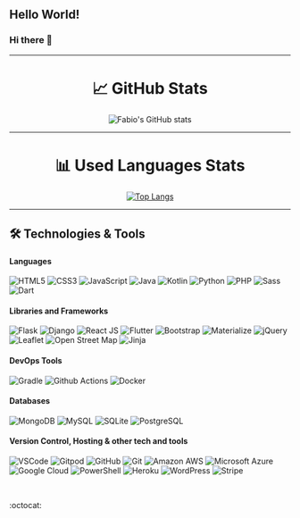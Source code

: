 <!--
**fabiodearaujo/fabiodearaujo** is a ✨ _special_ ✨ repository because its `README.md` (this file) appears on your GitHub profile.

Here are some ideas to get you started:

- 🔭 I’m currently working on ...
- 🌱 I’m currently learning ...
- 👯 I’m looking to collaborate on ...
- 🤔 I’m looking for help with ...
- 💬 Ask me about ...
- 📫 How to reach me: ...
- 😄 Pronouns: ...
- ⚡ Fun fact: ...
-->

## Hello World!
### Hi there 👋

<hr>
<div align="center">

# &#x1f4c8; GitHub Stats



![Fabio's GitHub stats](https://github-readme-stats.vercel.app/api?username=fabiodearaujo&show_icons=true&theme=tokyonight)

<hr>

# 	&#x1F4CA; Used Languages Stats

[![Top Langs](https://github-readme-stats.vercel.app/api/top-langs/?username=fabiodearaujo&theme=tokyonight)](https://github.com/fabiodearaujo/fabiodearaujo)

</div>

<hr>

## 	&#x1F6E0; Technologies & Tools

 #### Languages
![HTML5](https://img.shields.io/badge/HTML5%20-%23E34F26.svg?&style=for-the-badge&logo=HTML5&logoColor=FFFFFF)
![CSS3](https://img.shields.io/badge/CSS3%20-%231572B6.svg?&style=for-the-badge&logo=CSS3&logoColor=FFFFFF)
![JavaScript](https://img.shields.io/badge/JavaScript%20-%23323330.svg?&style=for-the-badge&logo=JavaScript&logoColor=F7DF1E)
![Java](https://img.shields.io/badge/Java-ED8B00?style=for-the-badge&logo=java&logoColor=white)
![Kotlin](https://img.shields.io/badge/Kotlin-0095D5?&style=for-the-badge&logo=kotlin&logoColor=white)
![Python](https://img.shields.io/badge/Python%20-%23004D7A.svg?&style=for-the-badge&logo=python&logoColor=ffdf76)
![PHP](https://img.shields.io/badge/PHP%20-%23563D7C.svg?&style=for-the-badge&logo=php&logoColor=FFFFFF)
![Sass](https://img.shields.io/badge/Sass%20-%23CC6699.svg?&style=for-the-badge&logo=Sass&logoColor=FFFFFF)
![Dart](https://img.shields.io/badge/Dart-0175C2?style=for-the-badge&logo=dart&logoColor=white)


 #### Libraries and Frameworks
![Flask](https://img.shields.io/badge/Flask%20-%23000000.svg?&style=for-the-badge&logo=Flask&logoColor=FFFFFF)
![Django](https://img.shields.io/badge/Django%20-%23092E20.svg?&style=for-the-badge&logo=Django&logoColor=FFFFFF)
![React JS](https://img.shields.io/badge/React%20JS%20-%23000000.svg?&style=for-the-badge&logo=React&logoColor=#5dd4f3)
![Flutter](https://img.shields.io/badge/Flutter-02569B?style=for-the-badge&logo=flutter&logoColor=white)
![Bootstrap](https://img.shields.io/badge/Bootstrap%20-%23563D7C.svg?&style=for-the-badge&logo=Bootstrap&logoColor=FFFFFF)
![Materialize](https://img.shields.io/badge/Materialize%20-%23EE6E73.svg?&style=for-the-badge&logo=google&logoColor=FFFFFF)
![jQuery](https://img.shields.io/badge/jQuery%20-%231E2E3B.svg?&style=for-the-badge&logo=jQuery&logoColor=21ACE2)
![Leaflet](https://img.shields.io/badge/Leaflet%20-%23189900.svg?&style=for-the-badge&logo=leaflet&logoColor=FFFFFF)
![Open Street Map](https://img.shields.io/badge/open%20street%20map%20-%237ebc6f.svg?&style=for-the-badge&logo=openstreetmap&logoColor=FFFFFF)
![Jinja](https://img.shields.io/badge/Jinja%20-%23dddfe3.svg?&style=for-the-badge&logo=Jinja&logoColor=B41717)

#### DevOps Tools
![Gradle](https://img.shields.io/badge/gradle-02303A?style=for-the-badge&logo=gradle&logoColor=white)
![Github Actions](https://img.shields.io/badge/GitHub_Actions-2088FF?style=for-the-badge&logo=github-actions&logoColor=white)
![Docker](https://img.shields.io/badge/Docker-2CA5E0?style=for-the-badge&logo=docker&logoColor=white)

#### Databases
![MongoDB](https://img.shields.io/badge/MongoDB%20-%233F2E1E.svg?&style=for-the-badge&logo=MongoDB&logoColor=47A248)
![MySQL](https://img.shields.io/badge/MySQL%20-%2300758F.svg?&style=for-the-badge&logo=MySQL&logoColor=FFFFFF)
![SQLite](https://img.shields.io/badge/SQLite%20-%23003B57.svg?&style=for-the-badge&logo=SQLite&logoColor=FFFFFF)
![PostgreSQL](https://img.shields.io/badge/PostgreSQL%20-%23336791.svg?&style=for-the-badge&logo=PostgreSQL&logoColor=FFFFFF)

 #### Version Control, Hosting & other tech and tools 
 ![VSCode](https://img.shields.io/badge/VSCode%20-%232B2B30.svg?&style=for-the-badge&logo=Visual%20Studio%20Code&logoColor=007ACC)
 ![Gitpod](https://img.shields.io/badge/Gitpod%20-%231D1D1D.svg?&style=for-the-badge&logo=Gitpod&logoColor=1AA6E4)
 ![GitHub](https://img.shields.io/badge/GitHub%20-%23181717.svg?&style=for-the-badge&logo=GitHub&logoColor=FFFFFF)
 ![Git](https://img.shields.io/badge/Git%20-%23302F2F.svg?&style=for-the-badge&logo=Git&logoColor=F05032)
![Amazon AWS](https://img.shields.io/badge/Amazon%20AWS%20-%23232F3E.svg?&style=for-the-badge&logo=Amazon%20AWS&logoColor=FF9900)
![Microsoft Azure](https://img.shields.io/badge/microsoft%20azure-0089D6?style=for-the-badge&logo=microsoft-azure&logoColor=white)
![Google Cloud](https://img.shields.io/badge/Google%20Cloud-%231572B6.svg?&style=for-the-badge&logo=Google-Cloud&logoColor=FFFFFF)
![PowerShell](https://img.shields.io/badge/powershell-5391FE?style=for-the-badge&logo=powershell&logoColor=white)
![Heroku](https://img.shields.io/badge/Heroku%20-%23430098.svg?&style=for-the-badge&logo=Heroku&logoColor=FFFFFF)
![WordPress](https://img.shields.io/badge/WordPress%20-%2300758F.svg?&style=for-the-badge&logo=Wordpress&logoColor=FFFFFF)
![Stripe](https://img.shields.io/badge/Stripe%20-%23646EDE.svg?&style=for-the-badge&logo=Stripe&logoColor=FFFFFF)

<br />

:octocat:

